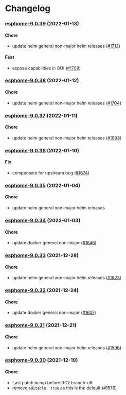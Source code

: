 # Changelog<br>


<a name="esphome-9.0.39"></a>
### [esphome-9.0.39](https://github.com/truecharts/apps/compare/esphome-9.0.38...esphome-9.0.39) (2022-01-13)

#### Chore

* update helm general non-major helm releases ([#1712](https://github.com/truecharts/apps/issues/1712))

#### Feat

* expose capabilities in GUI ([#1709](https://github.com/truecharts/apps/issues/1709))



<a name="esphome-9.0.38"></a>
### [esphome-9.0.38](https://github.com/truecharts/apps/compare/esphome-9.0.37...esphome-9.0.38) (2022-01-12)

#### Chore

* update helm general non-major helm releases ([#1704](https://github.com/truecharts/apps/issues/1704))



<a name="esphome-9.0.37"></a>
### [esphome-9.0.37](https://github.com/truecharts/apps/compare/esphome-9.0.36...esphome-9.0.37) (2022-01-11)

#### Chore

* update helm general non-major helm releases ([#1693](https://github.com/truecharts/apps/issues/1693))



<a name="esphome-9.0.36"></a>
### [esphome-9.0.36](https://github.com/truecharts/apps/compare/esphome-9.0.35...esphome-9.0.36) (2022-01-10)

#### Fix

* compensate for upstream bug ([#1674](https://github.com/truecharts/apps/issues/1674))



<a name="esphome-9.0.35"></a>
### [esphome-9.0.35](https://github.com/truecharts/apps/compare/esphome-9.0.34...esphome-9.0.35) (2022-01-04)

#### Chore

* update helm general non-major helm releases



<a name="esphome-9.0.34"></a>
### [esphome-9.0.34](https://github.com/truecharts/apps/compare/esphome-9.0.33...esphome-9.0.34) (2022-01-03)

#### Chore

* update docker general non-major ([#1646](https://github.com/truecharts/apps/issues/1646))



<a name="esphome-9.0.33"></a>
### [esphome-9.0.33](https://github.com/truecharts/apps/compare/esphome-9.0.32...esphome-9.0.33) (2021-12-28)

#### Chore

* update helm general non-major helm releases ([#1623](https://github.com/truecharts/apps/issues/1623))



<a name="esphome-9.0.32"></a>
### [esphome-9.0.32](https://github.com/truecharts/apps/compare/esphome-9.0.31...esphome-9.0.32) (2021-12-24)

#### Chore

* update docker general non-major ([#1607](https://github.com/truecharts/apps/issues/1607))



<a name="esphome-9.0.31"></a>
### [esphome-9.0.31](https://github.com/truecharts/apps/compare/esphome-9.0.30...esphome-9.0.31) (2021-12-21)

#### Chore

* update helm general non-major helm releases ([#1596](https://github.com/truecharts/apps/issues/1596))



<a name="esphome-9.0.30"></a>
### [esphome-9.0.30](https://github.com/truecharts/apps/compare/esphome-9.0.29...esphome-9.0.30) (2021-12-19)

#### Chore

* Last patch bump before RC2 branch-off
* remove `editable: true` as this is the default ([#1576](https://github.com/truecharts/apps/issues/1576))



<a name="esphome-9.0.29"></a>
